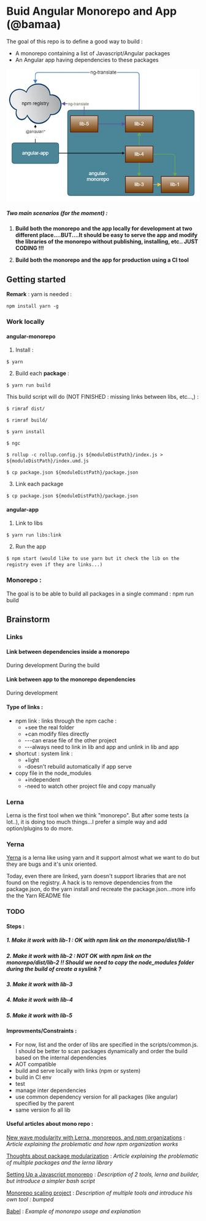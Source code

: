 # Buid Angular Monorepo and App (@bamaa)

The goal of this repo is to define a good way to build :
* A monorepo containing a list of Javascript/Angular packages
* An Angular app having dependencies to these packages

![dependencies](https://raw.githubusercontent.com/jogelin/build-angular-monorepo-and-app/master/doc/dependencies.jpg)

##### Two main scenarios (for the moment) :
1. **Build both the monorepo and the app locally for development at two different place....BUT....It should be easy to serve the app and modify the libraries of the monorepo without publishing, installing, etc.. JUST CODING !!!**

2. **Build both the monorepo and the app for production using a CI tool**

## Getting started
**Remark** : yarn is needed :
```
npm install yarn -g
```

### Work locally
#### angular-monorepo
1. Install :
```
$ yarn
```
2. Build each **package** :
```
$ yarn run build
```
This build script will do (NOT FINISHED : missing links between libs, etc...,) :
```
$ rimraf dist/
```
```
$ rimraf build/
```
```
$ yarn install
```
```
$ ngc
```
```
$ rollup -c rollup.config.js ${moduleDistPath}/index.js > ${moduleDistPath}/index.umd.js
```
```
$ cp package.json ${moduleDistPath}/package.json
```
3. Link each package
```
$ cp package.json ${moduleDistPath}/package.json
```

#### angular-app
1. Link to libs
```
$ yarn run libs:link
```
2. Run the app
```
$ npm start (would like to use yarn but it check the lib on the registry even if they are links...)
```

### Monorepo :
The goal is to be able to build all packages in a single command : npm run build

## Brainstorm
### Links
#### Link between dependencies inside a monorepo
During development
During the build
#### Link between app to the monorepo dependencies
During development

#### Type of links :
  * npm link : links through the npm cache :
    * +see the real folder
    * +can modify files directly
    * ---can erase file of the other project
    * ---always need to link in lib and app and unlink in lib and app
  * shortcut : system link :
    * +light
    * -doesn't rebuild automatically if app serve
  * copy file in the node_modules
    * +independent
    * -need to watch other project file and copy manually

### Lerna
Lerna is the first tool when we think "monorepo". But after some tests (a lot..), it is doing too much things...I prefer a simple way and add option/plugins to do more.

### Yerna
[Yerna](https://github.com/palantir/yerna) is a lerna like using yarn and it support almost what we want to do but they are bugs and it's unix oriented.

Today, even there are linked, yarn doesn't support libraries that are not found on the registry. A hack is to remove dependencies from the package.json, do the yarn install and recreate the package.json...more info the the Yarn README file

### TODO
#### Steps :

##### 1. Make it work with lib-1 : OK with npm link on the monorepo/dist/lib-1
##### 2. Make it work with lib-2 : NOT OK with npm link on the monorepo/dist/lib-2 !! Should we need to copy the node_modules folder during the build of create a syslink ?
##### 3. Make it work with lib-3
##### 4. Make it work with lib-4
##### 5. Make it work with lib-5

#### Improvments/Constraints :
* For now, list and the order of libs are specified in the scripts/common.js. I should be better to scan packages dynamically and order the build based on the internal dependencies
* AOT compatible
* build and serve locally with links (npm or system)
* build in CI env
* test
* manage inter dependencies
* use common dependency version for all packages (like angular) specified by the parent
* same version fo all lib


#### Useful articles about mono repo :

[New wave modularity with Lerna, monorepos, and npm organizations](http://www.macwright.org/2016/07/08/lerna-npm-organizations-new-wave-modularity.html)
: *Article explaining the problematic and how npm organization works*

[Thoughts about package modularization](https://medium.com/@jonathanewerner/thoughts-about-package-modularization-d9631f7a41f1#.y0csdtrwv)
: *Article explaining the problematic of multiple packages and the lerna library*

[Setting Up a Javascript monorepo](http://staltz.com/setting-up-a-javascript-monorepo.html)
: *Description of 2 tools, lerna and builder, but introduce a simpler bash script*

[Monorepo scaling project](https://kikobeats.com/monorepo/)
: *Description of multiple tools and introduce his own tool : bumped*

[Babel](https://github.com/babel/babel)
: *Example of monorepo usage and explanation*

